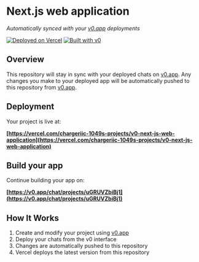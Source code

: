 # Next.js web application

*Automatically synced with your [v0.app](https://v0.app) deployments*

[![Deployed on Vercel](https://img.shields.io/badge/Deployed%20on-Vercel-black?style=for-the-badge&logo=vercel)](https://vercel.com/chargeriic-1049s-projects/v0-next-js-web-application)
[![Built with v0](https://img.shields.io/badge/Built%20with-v0.app-black?style=for-the-badge)](https://v0.app/chat/projects/uGRUVZbiBj1)

## Overview

This repository will stay in sync with your deployed chats on [v0.app](https://v0.app).
Any changes you make to your deployed app will be automatically pushed to this repository from [v0.app](https://v0.app).

## Deployment

Your project is live at:

**[https://vercel.com/chargeriic-1049s-projects/v0-next-js-web-application](https://vercel.com/chargeriic-1049s-projects/v0-next-js-web-application)**

## Build your app

Continue building your app on:

**[https://v0.app/chat/projects/uGRUVZbiBj1](https://v0.app/chat/projects/uGRUVZbiBj1)**

## How It Works

1. Create and modify your project using [v0.app](https://v0.app)
2. Deploy your chats from the v0 interface
3. Changes are automatically pushed to this repository
4. Vercel deploys the latest version from this repository